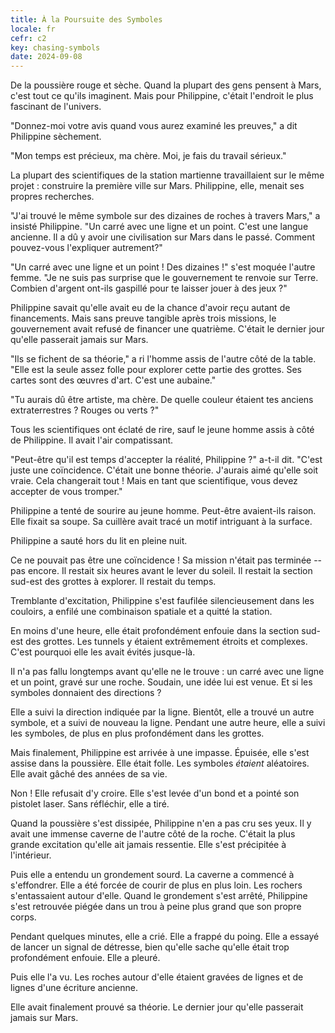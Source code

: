 ```yaml
---
title: À la Poursuite des Symboles
locale: fr
cefr: c2
key: chasing-symbols
date: 2024-09-08
---
```


De la poussière rouge et sèche. Quand la plupart des gens pensent à Mars, c'est tout ce qu'ils imaginent. Mais pour Philippine, c'était l'endroit le plus fascinant de l'univers.

"Donnez-moi votre avis quand vous aurez examiné les preuves," a dit Philippine sèchement.

"Mon temps est précieux, ma chère. Moi, je fais du travail sérieux."

La plupart des scientifiques de la station martienne travaillaient sur le même projet : construire la première ville sur Mars. Philippine, elle, menait ses propres recherches.

"J'ai trouvé le même symbole sur des dizaines de roches à travers Mars," a insisté Philippine. "Un carré avec une ligne et un point. C'est une langue ancienne. Il a dû y avoir une civilisation sur Mars dans le passé. Comment pouvez-vous l'expliquer autrement?"

"Un carré avec une ligne et un point ! Des dizaines !" s'est moquée l'autre femme. "Je ne suis pas surprise que le gouvernement te renvoie sur Terre. Combien d'argent ont-ils gaspillé pour te laisser jouer à des jeux ?"

Philippine savait qu'elle avait eu de la chance d'avoir reçu autant de financements. Mais sans preuve tangible après trois missions, le gouvernement avait refusé de financer une quatrième. C'était le dernier jour qu'elle passerait jamais sur Mars.

"Ils se fichent de sa théorie," a ri l'homme assis de l'autre côté de la table. "Elle est la seule assez folle pour explorer cette partie des grottes. Ses cartes sont des œuvres d'art. C'est une aubaine."

"Tu aurais dû être artiste, ma chère. De quelle couleur étaient tes anciens extraterrestres ? Rouges ou verts ?"

Tous les scientifiques ont éclaté de rire, sauf le jeune homme assis à côté de Philippine. Il avait l'air compatissant.

"Peut-être qu'il est temps d'accepter la réalité, Philippine ?" a-t-il dit. "C'est juste une coïncidence. C'était une bonne théorie. J'aurais aimé qu'elle soit vraie. Cela changerait tout ! Mais en tant que scientifique, vous devez accepter de vous tromper."

Philippine a tenté de sourire au jeune homme. Peut-être avaient-ils raison. Elle fixait sa soupe. Sa cuillère avait tracé un motif intriguant à la surface.

Philippine a sauté hors du lit en pleine nuit.

Ce ne pouvait pas être une coïncidence ! Sa mission n'était pas terminée -- pas encore. Il restait six heures avant le lever du soleil. Il restait la section sud-est des grottes à explorer. Il restait du temps.

Tremblante d'excitation, Philippine s'est faufilée silencieusement dans les couloirs, a enfilé une combinaison spatiale et a quitté la station.

En moins d'une heure, elle était profondément enfouie dans la section sud-est des grottes. Les tunnels y étaient extrêmement étroits et complexes. C'est pourquoi elle les avait évités jusque-là.

Il n'a pas fallu longtemps avant qu'elle ne le trouve : un carré avec une ligne et un point, gravé sur une roche. Soudain, une idée lui est venue. Et si les symboles donnaient des directions ?

Elle a suivi la direction indiquée par la ligne. Bientôt, elle a trouvé un autre symbole, et a suivi de nouveau la ligne. Pendant une autre heure, elle a suivi les symboles, de plus en plus profondément dans les grottes.

Mais finalement, Philippine est arrivée à une impasse. Épuisée, elle s'est assise dans la poussière. Elle était folle. Les symboles *étaient* aléatoires. Elle avait gâché des années de sa vie.

Non ! Elle refusait d'y croire. Elle s'est levée d'un bond et a pointé son pistolet laser. Sans réfléchir, elle a tiré.

Quand la poussière s'est dissipée, Philippine n'en a pas cru ses yeux. Il y avait une immense caverne de l'autre côté de la roche. C'était la plus grande excitation qu'elle ait jamais ressentie. Elle s'est précipitée à l'intérieur.

Puis elle a entendu un grondement sourd. La caverne a commencé à s'effondrer. Elle a été forcée de courir de plus en plus loin. Les rochers s'entassaient autour d'elle. Quand le grondement s'est arrêté, Philippine s'est retrouvée piégée dans un trou à peine plus grand que son propre corps.

Pendant quelques minutes, elle a crié. Elle a frappé du poing. Elle a essayé de lancer un signal de détresse, bien qu'elle sache qu'elle était trop profondément enfouie. Elle a pleuré.

Puis elle l'a vu. Les roches autour d'elle étaient gravées de lignes et de lignes d'une écriture ancienne.

Elle avait finalement prouvé sa théorie. Le dernier jour qu'elle passerait jamais sur Mars.